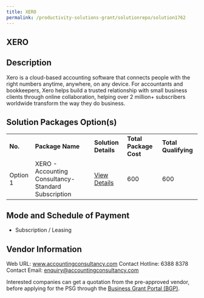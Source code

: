 ```yaml
---
title: XERO
permalink: /productivity-solutions-grant/solutionrepo/solution1762
---
```


## XERO

## Description

Xero is a cloud-based accounting software that connects people with the right numbers anytime, anywhere, on any device. For accountants and bookkeepers, Xero helps build a trusted relationship with small business clients through online collaboration, helping over 2 million+ subscribers worldwide transform the way they do business.

## Solution Packages Option(s)

<table>
<tr>
<td><b>No.</b></td>
<td><b>Package Name</b></td>
<td><b>Solution Details</b></td>
<td><b>Total Package Cost</b></td>
<td><b>Total Qualifying</b></td>
</tr>
<tr>
<td>Option 1</td>
<td>XERO - Accounting Consultancy-Standard Subscription</td>
<td><a href='https://www.gobusiness.gov.sg/images/psg/Desensitised_Accounting_Consultancy_20200715_Annex_3_Part_5.pdf'>View Details</a></td>
<td>600</td>
<td>600</td>
</tr>
</table>

## Mode and Schedule of Payment

 - Subscription / Leasing

## Vendor Information

 Web URL: www.accountingconsultancy.com
Contact Hotline: 6388 8378
Contact Email: enquiry@accountingconsultancy.com

Interested companies can get a quotation from the pre-approved vendor, before applying for the PSG through the <a href='https://www.businessgrants.gov.sg/'>Business Grant Portal (BGP)</a>.

<script src="/jquery/resize-tables.js"></script>
